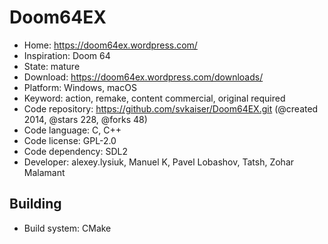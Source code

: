 # Doom64EX

- Home: https://doom64ex.wordpress.com/
- Inspiration: Doom 64
- State: mature
- Download: https://doom64ex.wordpress.com/downloads/
- Platform: Windows, macOS
- Keyword: action, remake, content commercial, original required
- Code repository: https://github.com/svkaiser/Doom64EX.git (@created 2014, @stars 228, @forks 48)
- Code language: C, C++
- Code license: GPL-2.0
- Code dependency: SDL2
- Developer: alexey.lysiuk, Manuel K, Pavel Lobashov, Tatsh, Zohar Malamant

## Building

- Build system: CMake
